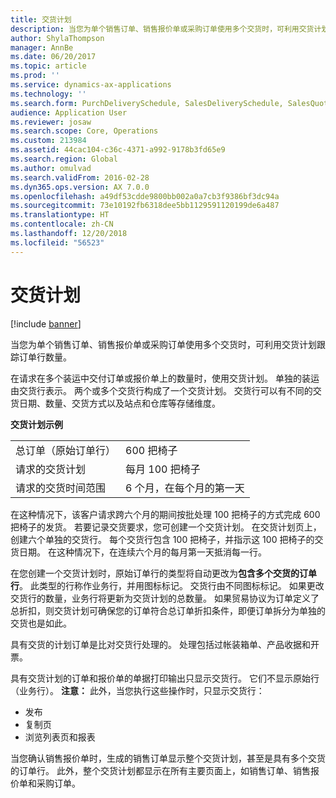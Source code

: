 ```yaml
---
title: 交货计划
description: 当您为单个销售订单、销售报价单或采购订单使用多个交货时，可利用交货计划跟踪订单行数量。
author: ShylaThompson
manager: AnnBe
ms.date: 06/20/2017
ms.topic: article
ms.prod: ''
ms.service: dynamics-ax-applications
ms.technology: ''
ms.search.form: PurchDeliverySchedule, SalesDeliverySchedule, SalesQuotationDeliverySchedule
audience: Application User
ms.reviewer: josaw
ms.search.scope: Core, Operations
ms.custom: 213984
ms.assetid: 44cac104-c36c-4371-a992-9178b3fd65e9
ms.search.region: Global
ms.author: omulvad
ms.search.validFrom: 2016-02-28
ms.dyn365.ops.version: AX 7.0.0
ms.openlocfilehash: a49df53cdde9800bb002a0a7cb3f9386bf3dc94a
ms.sourcegitcommit: 73e10192fb6318dee5bb1129591120199de6a487
ms.translationtype: HT
ms.contentlocale: zh-CN
ms.lasthandoff: 12/20/2018
ms.locfileid: "56523"
---
```

# <a name="delivery-schedules"></a>交货计划

[!include [banner](../includes/banner.md)]

当您为单个销售订单、销售报价单或采购订单使用多个交货时，可利用交货计划跟踪订单行数量。

在请求在多个装运中交付订单或报价单上的数量时，使用交货计划。 单独的装运由交货行表示。 两个或多个交货行构成了一个交货计划。 交货行可以有不同的交货日期、数量、交货方式以及站点和仓库等存储维度。  

**交货计划示例**

|                                   |                                          |
|-----------------------------------|------------------------------------------|
| 总订单（原始订单行） | 600 把椅子                               |
| 请求的交货计划       | 每月 100 把椅子                     |
| 请求的交货时间范围 | 6 个月，在每个月的第一天 |

在这种情况下，该客户请求跨六个月的期间按批处理 100 把椅子的方式完成 600 把椅子的发货。 若要记录交货要求，您可创建一个交货计划。 在交货计划页上，创建六个单独的交货行。 每个交货行包含 100 把椅子，并指示这 100 把椅子的交货日期。 在这种情况下，在连续六个月的每月第一天抵消每一行。  

在您创建一个交货计划时，原始订单行的类型将自动更改为**包含多个交货的订单行**。 此类型的行称作业务行，并用图标标记。 交货行由不同图标标记。 如果更改交货行的数量，业务行将更新为交货计划的总数量。 如果贸易协议为订单定义了总折扣，则交货计划可确保您的订单符合总订单折扣条件，即便订单拆分为单独的交货也是如此。  

具有交货的计划订单是比对交货行处理的。 处理包括过帐装箱单、产品收据和开票。  

具有交货计划的订单和报价单的单据打印输出只显示交货行。 它们不显示原始行（业务行）。 **注意：** 此外，当您执行这些操作时，只显示交货行：

-   发布
-   复制页
-   浏览列表页和报表

当您确认销售报价单时，生成的销售订单显示整个交货计划，甚至是具有多个交货的订单行。 此外，整个交货计划都显示在所有主要页面上，如销售订单、销售报价单和采购订单。



